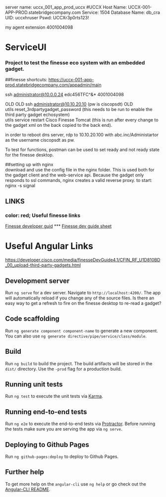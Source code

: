 server name: uccx_001_app_prod_uccx
#UCCX  Host Name: UCCX-001-APP-PROD.statebridgecompany.com
       Service: 1504
       Database Name: db_cra
       UID: uccxhruser
       Pswd: UCCXr3p0rts123!


my agent extension 4001004098

<script src="https://gist.github.com/andyferra/2554919.js"></script>

# ServiceUI

### Project to test the finesse eco system with an embedded gadget.



##finesse shortcuts:
https://uccx-001-app-prod.statebridgecompany.com/appadmin/main



ssh administrator@10.0.0.24  edc456TFC^&*
4001004098

OLD  OLD  ssh administrator@10.10.20.10 (pw is ciscopsdt) OLD  
utils reset_3rdpartygadget_password   (this needs to be run to enable the third party gadget echosystem)  
utils service restart Cisco Finesse Tomcat   (this is run after every change to the gadget xml on the back copied to the back end).    

in order to reboot dns server, rdp to 10.10.20.100 with abc.inc/Administartor as the username ciscopsdt as pw.


To test for functions, postman can be used to set ready and not ready state for the finesse desktop.  


##setting up with nginx  
    download and use the config file in the nginx folder. This is used both for the gadget client and 
    the web-service api.  Because the gadget only responds to ssl commands, nginx creates a valid reverse proxy.
    to start: nginx -s signal


## LINKS   
### <styl> color: red; </style> Useful finesse links
   <a href="https://developer.cisco.com/media/finesseDevGuide4.1/">Finesse developer guid</a> ***
   <a href="https://developer.cisco.com/media/finesseDevGuide4.1/CFIN_RF_D91DEB3D_00_dialog-update-call-variable-data.html">Finesse dev guide sheet</a>
  
# Useful Angular Links

https://developer.cisco.com/media/finesseDevGuide4.1/CFIN_RF_U1D810BD_00_upload-third-party-gadgets.html


## Development server
Run `ng serve` for a dev server. Navigate to `http://localhost:4200/`. The app will automatically reload if you change any of the source files.
Is there an easy way to get a refresh to fire on the finesse desktop to re-read a gadget?


## Code scaffolding

Run `ng generate component component-name` to generate a new component. You can also use `ng generate directive/pipe/service/class/module`.

## Build

Run `ng build` to build the project. The build artifacts will be stored in the `dist/` directory. Use the `-prod` flag for a production build.

## Running unit tests

Run `ng test` to execute the unit tests via [Karma](https://karma-runner.github.io).

## Running end-to-end tests

Run `ng e2e` to execute the end-to-end tests via [Protractor](http://www.protractortest.org/).
Before running the tests make sure you are serving the app via `ng serve`.

## Deploying to Github Pages

Run `ng github-pages:deploy` to deploy to Github Pages.

## Further help

To get more help on the `angular-cli` use `ng help` or go check out the [Angular-CLI README](https://github.com/angular/angular-cli/blob/master/README.md).
